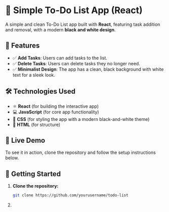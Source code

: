 # 📝 Simple To-Do List App (React)

A simple and clean To-Do List app built with **React**, featuring task addition and removal, with a modern **black and white design**.

## 📌 Features
- ✅ **Add Tasks**: Users can add tasks to the list.
- ✅ **Delete Tasks**: Users can delete tasks they no longer need.
- ✅ **Minimalist Design**: The app has a clean, black background with white text for a sleek look.

## 🛠️ Technologies Used
- ⚛️ **React** (for building the interactive app)
- 💻 **JavaScript** (for core app functionality)
- 🎨 **CSS** (for styling the app with a modern black-and-white theme)
- 📄 **HTML** (for structure)

## 🚀 Live Demo
To see it in action, clone the repository and follow the setup instructions below.

## 🚀 Getting Started

1. **Clone the repository:**

   ```bash
   git clone https://github.com/yourusername/todo-list

2. 